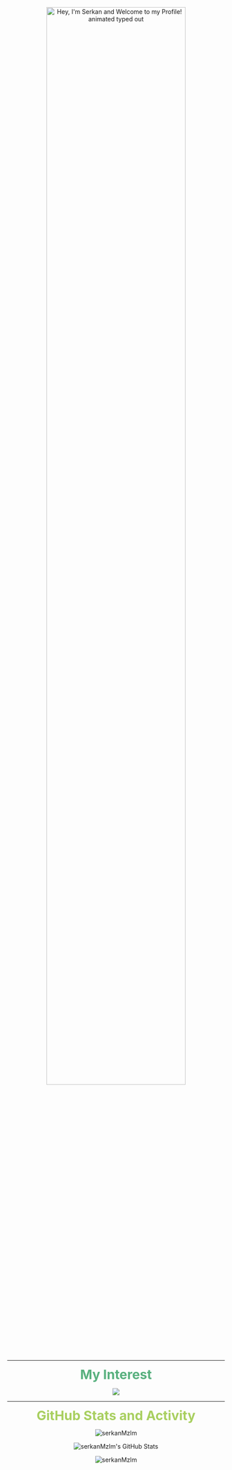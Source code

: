 
<div align="center">
  <img src="https://readme-typing-svg.demolab.com?font=Fira+Code&size=36&duration=4000&pause=500&color=A9FEF7&center=true&vCenter=true&width=940&lines=Hey%2C+I'm+Serkan+and+Welcome+to+my+Profile!" alt="Hey, I'm Serkan and Welcome to my Profile! animated typed out" width="80%" align="middle"/>
</div>

---

<p align="center">
  <strong style="font-size: 30px; color: #58B07E;"> My Interest</strong>
</p>
<p align="center">
  <a href="https://skillicons.dev">
    <img src="https://skillicons.dev/icons?i=c,cpp,py,qt,cmake,bash,linux,ros,git,github,raspberrypi,arduino" />
  </a>
</p>

---
<p align="center">
  <strong style="font-size: 30px; color: #A8CF5F;"> GitHub Stats and Activity</strong>
</p>
<p align="center">
   <img align="top" src="https://github-readme-streak-stats.herokuapp.com/?user=serkanMzlm&theme=dark&card_width=700" alt="serkanMzlm"  />
</p>

<p align="center">
   <img align="top" alt="serkanMzlm's GitHub Stats" src="https://github-readme-stats.vercel.app/api?username=serkanMzlm&show_icons=true&include_all_commits=false&count_private=true&title_color=ff652f&icon_color=FFE400&bg_color=09131B&text_color=ffffff&border_color=0c1a25&card_width=700"/>
</p>
<p align="center">
   <img align="top" src="https://github-readme-stats.vercel.app/api/top-langs/?username=serkanMzlm&title_color=ff652f&icon_color=FFE400&bg_color=09131B&text_color=ffffff&border_color=0c1a25&card_width=700&langs_count=4" alt="serkanMzlm" />
</p>


